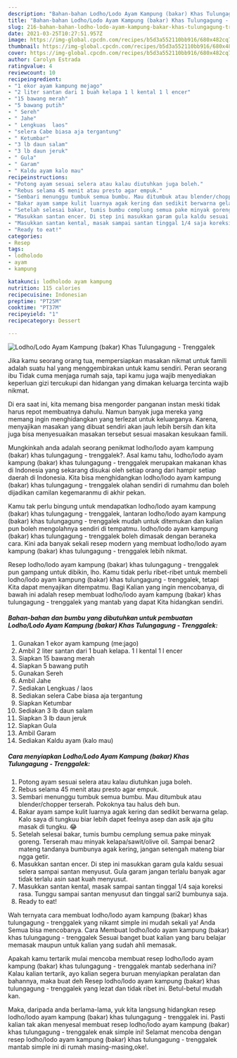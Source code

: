 ```yaml
---
description: "Bahan-bahan Lodho/Lodo Ayam Kampung (bakar) Khas Tulungagung - Trenggalek yang enak dan Mudah Dibuat"
title: "Bahan-bahan Lodho/Lodo Ayam Kampung (bakar) Khas Tulungagung - Trenggalek yang enak dan Mudah Dibuat"
slug: 216-bahan-bahan-lodho-lodo-ayam-kampung-bakar-khas-tulungagung-trenggalek-yang-enak-dan-mudah-dibuat
date: 2021-03-25T10:27:51.957Z
image: https://img-global.cpcdn.com/recipes/b5d3a552110bb916/680x482cq70/lodholodo-ayam-kampung-bakar-khas-tulungagung-trenggalek-foto-resep-utama.jpg
thumbnail: https://img-global.cpcdn.com/recipes/b5d3a552110bb916/680x482cq70/lodholodo-ayam-kampung-bakar-khas-tulungagung-trenggalek-foto-resep-utama.jpg
cover: https://img-global.cpcdn.com/recipes/b5d3a552110bb916/680x482cq70/lodholodo-ayam-kampung-bakar-khas-tulungagung-trenggalek-foto-resep-utama.jpg
author: Carolyn Estrada
ratingvalue: 4
reviewcount: 10
recipeingredient:
- "1 ekor ayam kampung mejago"
- "2 liter santan dari 1 buah kelapa 1 l kental 1 l encer"
- "15 bawang merah"
- "5 bawang putih"
- " Sereh"
- " Jahe"
- " Lengkuas  laos"
- "selera Cabe biasa aja tergantung"
- " Ketumbar"
- "3 lb daun salam"
- "3 lb daun jeruk"
- " Gula"
- " Garam"
- " Kaldu ayam kalo mau"
recipeinstructions:
- "Potong ayam sesuai selera atau kalau diutuhkan juga boleh."
- "Rebus selama 45 menit atau presto agar empuk."
- "Sembari menunggu tumbuk semua bumbu. Mau ditumbuk atau blender/chopper terserah. Pokoknya tau halus deh bun."
- "Bakar ayam sampe kulit luarnya agak kering dan sedikit berwarna gelap. Kalo saya di tungkuu biar lebih dapet feelnya asep dan asik aja gitu masak di tungku. 😂"
- "Setelah selesai bakar, tumis bumbu cemplung semua pake minyak goreng. Terserah mau minyak kelapa/sawit/olive oil. Sampai benar2 mateng tandanya bumbunya agak kering, jangan setengah mateng biar ngga getir."
- "Masukkan santan encer. Di step ini masukkan garam gula kaldu sesuai selera sampai santan menyusut. Gula garam jangan terlalu banyak agar tidak terlalu asin saat kuah menyusut."
- "Masukkan santan kental, masak sampai santan tinggal 1/4 saja koreksi rasa. Tunggu sampai santan menyusut dan tinggal sari2 bumbunya saja."
- "Ready to eat!"
categories:
- Resep
tags:
- lodholodo
- ayam
- kampung

katakunci: lodholodo ayam kampung 
nutrition: 115 calories
recipecuisine: Indonesian
preptime: "PT25M"
cooktime: "PT37M"
recipeyield: "1"
recipecategory: Dessert

---
```



![Lodho/Lodo Ayam Kampung (bakar) Khas Tulungagung - Trenggalek](https://img-global.cpcdn.com/recipes/b5d3a552110bb916/680x482cq70/lodholodo-ayam-kampung-bakar-khas-tulungagung-trenggalek-foto-resep-utama.jpg)

Jika kamu seorang orang tua, mempersiapkan masakan nikmat untuk famili adalah suatu hal yang menggembirakan untuk kamu sendiri. Peran seorang ibu Tidak cuma menjaga rumah saja, tapi kamu juga wajib menyediakan keperluan gizi tercukupi dan hidangan yang dimakan keluarga tercinta wajib nikmat.

Di era  saat ini, kita memang bisa mengorder panganan instan meski tidak harus repot membuatnya dahulu. Namun banyak juga mereka yang memang ingin menghidangkan yang terlezat untuk keluarganya. Karena, menyajikan masakan yang dibuat sendiri akan jauh lebih bersih dan kita juga bisa menyesuaikan masakan tersebut sesuai masakan kesukaan famili. 



Mungkinkah anda adalah seorang penikmat lodho/lodo ayam kampung (bakar) khas tulungagung - trenggalek?. Asal kamu tahu, lodho/lodo ayam kampung (bakar) khas tulungagung - trenggalek merupakan makanan khas di Indonesia yang sekarang disukai oleh setiap orang dari hampir setiap daerah di Indonesia. Kita bisa menghidangkan lodho/lodo ayam kampung (bakar) khas tulungagung - trenggalek olahan sendiri di rumahmu dan boleh dijadikan camilan kegemaranmu di akhir pekan.

Kamu tak perlu bingung untuk mendapatkan lodho/lodo ayam kampung (bakar) khas tulungagung - trenggalek, lantaran lodho/lodo ayam kampung (bakar) khas tulungagung - trenggalek mudah untuk ditemukan dan kalian pun boleh mengolahnya sendiri di tempatmu. lodho/lodo ayam kampung (bakar) khas tulungagung - trenggalek boleh dimasak dengan beraneka cara. Kini ada banyak sekali resep modern yang membuat lodho/lodo ayam kampung (bakar) khas tulungagung - trenggalek lebih nikmat.

Resep lodho/lodo ayam kampung (bakar) khas tulungagung - trenggalek pun gampang untuk dibikin, lho. Kamu tidak perlu ribet-ribet untuk membeli lodho/lodo ayam kampung (bakar) khas tulungagung - trenggalek, tetapi Kita dapat menyajikan ditempatmu. Bagi Kalian yang ingin mencobanya, di bawah ini adalah resep membuat lodho/lodo ayam kampung (bakar) khas tulungagung - trenggalek yang mantab yang dapat Kita hidangkan sendiri.

<!--inarticleads1-->

##### Bahan-bahan dan bumbu yang dibutuhkan untuk pembuatan Lodho/Lodo Ayam Kampung (bakar) Khas Tulungagung - Trenggalek:

1. Gunakan 1 ekor ayam kampung (me:jago)
1. Ambil 2 liter santan dari 1 buah kelapa. 1 l kental 1 l encer
1. Siapkan 15 bawang merah
1. Siapkan 5 bawang putih
1. Gunakan  Sereh
1. Ambil  Jahe
1. Sediakan  Lengkuas / laos
1. Sediakan selera Cabe biasa aja tergantung
1. Siapkan  Ketumbar
1. Sediakan 3 lb daun salam
1. Siapkan 3 lb daun jeruk
1. Siapkan  Gula
1. Ambil  Garam
1. Sediakan  Kaldu ayam (kalo mau)




<!--inarticleads2-->

##### Cara menyiapkan Lodho/Lodo Ayam Kampung (bakar) Khas Tulungagung - Trenggalek:

1. Potong ayam sesuai selera atau kalau diutuhkan juga boleh.
1. Rebus selama 45 menit atau presto agar empuk.
1. Sembari menunggu tumbuk semua bumbu. Mau ditumbuk atau blender/chopper terserah. Pokoknya tau halus deh bun.
1. Bakar ayam sampe kulit luarnya agak kering dan sedikit berwarna gelap. Kalo saya di tungkuu biar lebih dapet feelnya asep dan asik aja gitu masak di tungku. 😂
1. Setelah selesai bakar, tumis bumbu cemplung semua pake minyak goreng. Terserah mau minyak kelapa/sawit/olive oil. Sampai benar2 mateng tandanya bumbunya agak kering, jangan setengah mateng biar ngga getir.
1. Masukkan santan encer. Di step ini masukkan garam gula kaldu sesuai selera sampai santan menyusut. Gula garam jangan terlalu banyak agar tidak terlalu asin saat kuah menyusut.
1. Masukkan santan kental, masak sampai santan tinggal 1/4 saja koreksi rasa. Tunggu sampai santan menyusut dan tinggal sari2 bumbunya saja.
1. Ready to eat!




Wah ternyata cara membuat lodho/lodo ayam kampung (bakar) khas tulungagung - trenggalek yang nikamt simple ini mudah sekali ya! Anda Semua bisa mencobanya. Cara Membuat lodho/lodo ayam kampung (bakar) khas tulungagung - trenggalek Sesuai banget buat kalian yang baru belajar memasak maupun untuk kalian yang sudah ahli memasak.

Apakah kamu tertarik mulai mencoba membuat resep lodho/lodo ayam kampung (bakar) khas tulungagung - trenggalek mantab sederhana ini? Kalau kalian tertarik, ayo kalian segera buruan menyiapkan peralatan dan bahannya, maka buat deh Resep lodho/lodo ayam kampung (bakar) khas tulungagung - trenggalek yang lezat dan tidak ribet ini. Betul-betul mudah kan. 

Maka, daripada anda berlama-lama, yuk kita langsung hidangkan resep lodho/lodo ayam kampung (bakar) khas tulungagung - trenggalek ini. Pasti kalian tak akan menyesal membuat resep lodho/lodo ayam kampung (bakar) khas tulungagung - trenggalek enak simple ini! Selamat mencoba dengan resep lodho/lodo ayam kampung (bakar) khas tulungagung - trenggalek mantab simple ini di rumah masing-masing,oke!.

